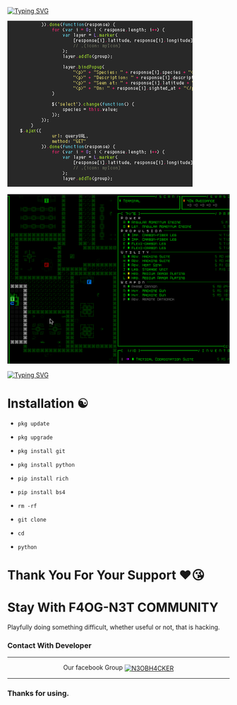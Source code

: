 [![Typing SVG](https://readme-typing-svg.herokuapp.com?font=Neuton&size=20&color=30FF40&background=000000¢er=true&vCenter=true&width=400&height=25&lines=HELLO+CODER+TEAM-DCCS+HERE+😊;I+KNOW+YOU+ARE+PIRO+PROGRAMMER+🫡;WE+ARE+NOOB+PLEASE+STAY+AWAY+FROM+US🙏;FILE+CLONER+FREE+TOOLS;SO+ENJOY+EVERYBODY+🔥+🤙;THANKS+TO+ALL+TEAM+MEMBERS+🤙+🥰)](https://git.io/typing-svg)

<img src="https://github.com/MRVIVEK-CODER/Decompiler/blob/main/106824690-8dd73a00-66ad-11eb-89e2-53e13ac6f594.gif" alt="" border="0" />

![Alt text](https://github.com/MRVIVEK-CODER/MRVIVEK-CODER/raw/main/md7Oqrf.gif)


[![Typing SVG](https://readme-typing-svg.herokuapp.com?font=Neuton&size=20&color=30FF40&background=000000¢er=true&vCenter=true&width=400&height=25&lines=Respect+TEAM-DCCS+😊;WE+WILL+RESPECT+YOU+🙂)](https://git.io/typing-svg)

 
# Installation ☯️

 
- `pkg update`

- `pkg upgrade`

- `pkg install git`

- `pkg install python`

- `pip install rich`

- `pip install bs4`

- `rm -rf `

- `git clone `

- `cd `

- `python `

# Thank You For Your Support ❤️😘

# Stay With F4OG-N3T COMMUNITY

Playfully doing something difficult, whether useful or not, that is hacking.

### Contact With Developer

<hr>

<div align="center">
Our facebook Group
<a href="https://facebook.com/groups/1781194432004610/" target="blank"><img align="center" src="https://raw.githubusercontent.com/rahuldkjain/github-profile-readme-generator/master/src/images/icons/Social/facebook.svg" alt="N3OBH4CKER" height="30" width="40" /></a>

<hr>

</div>

### Thanks for using.
